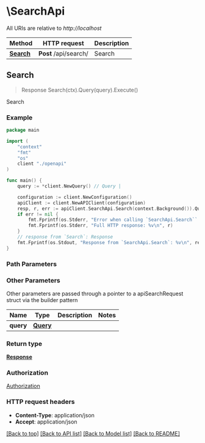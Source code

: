 # \SearchApi

All URIs are relative to *http://localhost*

Method | HTTP request | Description
------------- | ------------- | -------------
[**Search**](SearchApi.md#Search) | **Post** /api/search/ | Search



## Search

> Response Search(ctx).Query(query).Execute()

Search



### Example

```go
package main

import (
    "context"
    "fmt"
    "os"
    client "./openapi"
)

func main() {
    query := *client.NewQuery() // Query |

    configuration := client.NewConfiguration()
    apiClient := client.NewAPIClient(configuration)
    resp, r, err := apiClient.SearchApi.Search(context.Background()).Query(query).Execute()
    if err != nil {
        fmt.Fprintf(os.Stderr, "Error when calling `SearchApi.Search``: %v\n", err)
        fmt.Fprintf(os.Stderr, "Full HTTP response: %v\n", r)
    }
    // response from `Search`: Response
    fmt.Fprintf(os.Stdout, "Response from `SearchApi.Search`: %v\n", resp)
}
```

### Path Parameters



### Other Parameters

Other parameters are passed through a pointer to a apiSearchRequest struct via the builder pattern


Name | Type | Description  | Notes
------------- | ------------- | ------------- | -------------
 **query** | [**Query**](Query.md) |  |

### Return type

[**Response**](Response.md)

### Authorization

[Authorization](../README.md#Authorization)

### HTTP request headers

- **Content-Type**: application/json
- **Accept**: application/json

[[Back to top]](#) [[Back to API list]](../README.md#documentation-for-api-endpoints)
[[Back to Model list]](../README.md#documentation-for-models)
[[Back to README]](../README.md)
